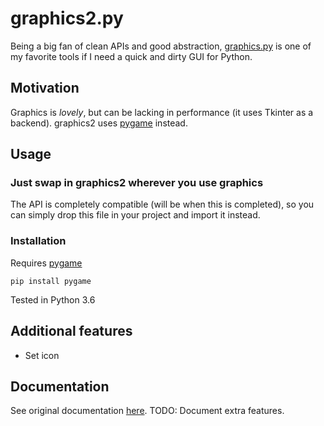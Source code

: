 # graphics2.py

Being a big fan of clean APIs and good abstraction, [graphics.py](http://mcsp.wartburg.edu/zelle/python/graphics/graphics.pdf) is one of my favorite tools if I need a quick and dirty GUI for Python.

## Motivation

Graphics is *lovely*, but can be lacking in performance (it uses Tkinter as a backend). graphics2 uses [pygame](https://www.pygame.org/news) instead.

## Usage

### Just swap in graphics2 wherever you use graphics

The API is completely compatible (will be when this is completed), so you can simply drop this file in your project and import it instead.

### Installation

Requires [pygame](https://www.pygame.org/news)

```
pip install pygame
```

Tested in Python 3.6

## Additional features

- Set icon

## Documentation

See original documentation [here](http://mcsp.wartburg.edu/zelle/python/graphics/graphics.pdf). TODO: Document extra features.
